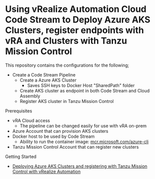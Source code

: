 # Using vRealize Automation Cloud Code Stream to Deploy Azure AKS Clusters, register endpoints with vRA and Clusters with Tanzu Mission Control

This repository contains the configurations for the following;
- Create a Code Stream Pipeline
  - Create a Azure AKS Cluster
    - Saves SSH keys to Docker Host "SharedPath" folder
  - Create AKS cluster as endpoint in both Code Stream and Cloud Assembly
  - Register AKS cluster in Tanzu Mission Control
  
Prerequisites
- vRA Cloud access
  - The pipeline can be changed easily for use with vRA on-prem
- Azure Account that can provision AKS clusters
- Docker host to be used by Code Stream
  - Ability to run the container image: [mcr.microsoft.com/azure-cli](https://mcr.microsoft.com/azure-cli)
- Tanzu Mission Control Account that can register new clusters

Getting Started
- [Deploying Azure AKS Clusters and registering with Tanzu Mission Control with vRealize Automation](https://dy.si/XAjAZ)
